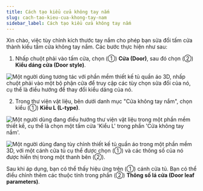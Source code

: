 ```yaml
---
title: Cách tạo kiểu cửa không tay nắm
slug: cach-tao-kieu-cua-khong-tay-nam
sidebar_label: Cách tạo kiểu cửa không tay nắm
---
```


Xin chào, việc tùy chỉnh kích thước tay nắm cho phép bạn sửa đổi tấm cửa thành kiểu tấm cửa không tay nắm. Các bước thực hiện như sau:

1. Nhấp chuột phải vào tấm cửa, chọn (①) **Cửa (Door)**, sau đó chọn (②) **Kiểu dáng cửa (Door style)**.

![Một người dùng tương tác với phần mềm thiết kế tủ quần áo 3D, nhấp chuột phải vào một bộ phận cửa để truy cập các tùy chọn sửa đổi của nó, cụ thể là điều hướng để thay đổi kiểu dáng của nó.](https://storage.googleapis.com/jegavn_kb/images/b21bb12f-b27d-42dd-94c5-d6515e2823c1.png)

2. Trong thư viện vật liệu, bên dưới danh mục "Cửa không tay nắm", chọn kiểu (①) **Kiểu L (L-type)**.

![Một người dùng đang điều hướng thư viện vật liệu trong một phần mềm thiết kế, cụ thể là chọn một tấm cửa 'Kiểu L' trong phần 'Cửa không tay nắm'.](https://storage.googleapis.com/jegavn_kb/images/f6fbbffa-1c9c-47d1-bb35-eefc90036c1f.png)

![Một người dùng đang tùy chỉnh thiết kế tủ quần áo trong một phần mềm 3D, với một cánh cửa tủ cụ thể được chọn (①) và các thông số của nó được hiển thị trong một thanh bên (②).](https://storage.googleapis.com/jegavn_kb/images/97c763d7-65ce-4b01-98bf-f4382f4684b1.png)

Sau khi áp dụng, bạn có thể thấy hiệu ứng trên (①) cánh cửa tủ. Bạn có thể điều chỉnh thêm các thuộc tính trong phần (②) **Thông số lá cửa (Door leaf parameters)**.